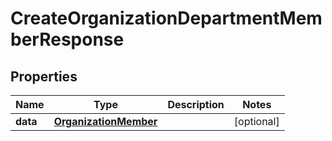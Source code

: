 
# CreateOrganizationDepartmentMemberResponse

## Properties
Name | Type | Description | Notes
------------ | ------------- | ------------- | -------------
**data** | [**OrganizationMember**](OrganizationMember.md) |  |  [optional]



